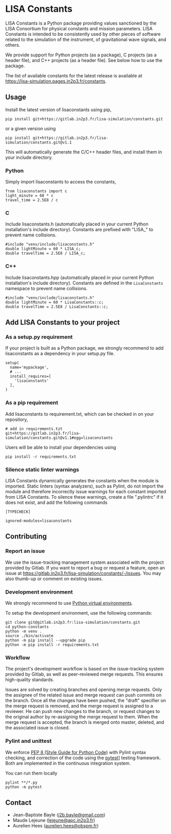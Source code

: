 # LISA Constants

LISA Constants is a Python package providing values sanctioned by the LISA Consortium for physical constants and mission parameters. LISA Constants is intended to be consistently used by other pieces of software related to the simulation of the instrument, of gravitational wave signals, and others.

We provide support for Python projects (as a package), C projects (as a header file), and C++ projects (as a header file). See below how to use the package.

The list of available constants for the latest release is available at https://lisa-simulation.pages.in2p3.fr/constants.

## Usage

Install the latest version of lisaconstants using pip,
```
pip install git+https://gitlab.in2p3.fr/lisa-simulation/constants.git
```
or a given version using
```
pip install git+https://gitlab.in2p3.fr/lisa-simulation/constants.git@v1.1
```

This will automatically generate the C/C++ header files, and install them in your include directory.

### Python

Simply import lisaconstants to access the constants,
```
from lisaconstants import c
light_minute = 60 * c
travel_time = 2.5E8 / c
```

### C

Include lisaconstants.h (automatically placed in your current Python installation's include directory). Constants are prefixed with "LISA_" to prevent name collisions.
```
#include "venv/include/lisaconstants.h"
double lightMinute = 60 * LISA_c;
double travelTime = 2.5E8 / LISA_c;
```

### C++

Include lisaconstants.hpp (automatically placed in your current Python installation's include directory). Constants are defined in the `LisaConstants` namespace to prevent name collisions.
```
#include "venv/include/lisaconstants.h"
double lightMinute = 60 * LisaConstants::c;
double travelTime = 2.5E8 / LisaConstants::c;
```

## Add LISA Constants to your project

### As a setup.py requirement

If your project is built as a Python package, we strongly recommend to add lisaconstants as a dependency in your setup.py file.
```
setup(
  name='mypackage',
  # ...
  install_requires=[
    'lisaconstants'
  ],
)
```

### As a pip requirement

Add lisaconstants to requirement.txt, which can be checked in on your repository,
```
# add in requirements.tzt
git+https://gitlab.in2p3.fr/lisa-simulation/constants.git@v1.1#egg=lisaconstants
```

Users will be able to install your dependencies using
```
pip install -r requirements.txt
```

### Silence static linter warnings

LISA Constants dynamically generates the constants when the module is imported. Static linters (syntax analyzers), such as Pylint, do not import the module and therefore incorrectly issue warnings for each constant imported from LISA Constants. To silence these warnings, create a file ".pylintrc" if it does not exist, and add the following commands
```
[TYPECHECK]

ignored-modules=lisaconstants
```

## Contributing

### Report an issue

We use the issue-tracking management system associated with the project provided by Gitlab. If you want to report a bug or request a feature, open an issue at https://gitlab.in2p3.fr/lisa-simulation/constants/-/issues. You may also thumb-up or comment on existing issues.

### Development environment

We strongly recommend to use [Python virtual environments](https://docs.python.org/3/tutorial/venv.html).

To setup the development environment, use the following commands:
```
git clone git@gitlab.in2p3.fr:lisa-simulation/constants.git
cd python-constants
python -m venv .
source ./bin/activate
python -m pip install --upgrade pip
python -m pip install -r requirements.txt
```

### Workflow

The project's development workflow is based on the issue-tracking system provided by Gitlab, as well as peer-reviewed merge requests. This ensures high-quality standards.

Issues are solved by creating branches and opening merge requests. Only the assignee of the related issue and merge request can push commits on the branch. Once all the changes have been pushed, the "draft" specifier on the merge request is removed, and the merge request is assigned to a reviewer. He can push new changes to the branch, or request changes to the original author by re-assigning the merge request to them. When the merge request is accepted, the branch is merged onto master, deleted, and the associated issue is closed.

### Pylint and unittest

We enforce [PEP 8 (Style Guide for Python Code)](https://www.python.org/dev/peps/pep-0008/) with Pylint syntax checking, and correction of the code using the [pytest](https://docs.pytest.org/)] testing framework. Both are implemented in the continuous integration system.

You can run them locally
```
pylint **/*.py
python -m pytest
```

## Contact

* Jean-Baptiste Bayle (j2b.bayle@gmail.com)
* Maude Lejeune (lejeune@apc.in2p3.fr)
* Aurelien Hees (aurelien.hees@obspm.fr)
